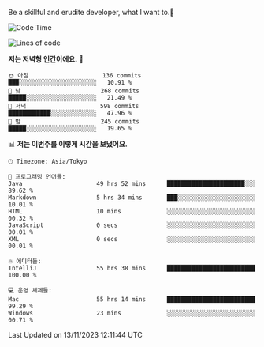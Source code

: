Be a skillful and erudite developer, what I want to.👶

<!--START_SECTION:waka-->
![Code Time](http://img.shields.io/badge/Code%20Time-153%20hrs%2041%20mins-blue)

![Lines of code](https://img.shields.io/badge/%EC%A0%80%EB%8A%94%20%EC%97%AC%ED%83%9C%EA%B9%8C%EC%A7%80%20-727.4%20thousand%20%EC%A4%84%EC%9D%98%20%EC%BD%94%EB%93%9C%EB%A5%BC%20%EC%9E%91%EC%84%B1%ED%96%88%EC%96%B4%EC%9A%94.-blue)

**저는 저녁형 인간이에요. 🦉** 

```text
🌞 아침                     136 commits         ███░░░░░░░░░░░░░░░░░░░░░░   10.91 % 
🌆 낮　                     268 commits         █████░░░░░░░░░░░░░░░░░░░░   21.49 % 
🌃 저녁                     598 commits         ████████████░░░░░░░░░░░░░   47.96 % 
🌙 밤　                     245 commits         █████░░░░░░░░░░░░░░░░░░░░   19.65 % 
```


📊 **저는 이번주를 이렇게 시간을 보냈어요.** 

```text
🕑︎ Timezone: Asia/Tokyo

💬 프로그래밍 언어들: 
Java                     49 hrs 52 mins      ██████████████████████░░░   89.62 % 
Markdown                 5 hrs 34 mins       ███░░░░░░░░░░░░░░░░░░░░░░   10.01 % 
HTML                     10 mins             ░░░░░░░░░░░░░░░░░░░░░░░░░   00.32 % 
JavaScript               0 secs              ░░░░░░░░░░░░░░░░░░░░░░░░░   00.01 % 
XML                      0 secs              ░░░░░░░░░░░░░░░░░░░░░░░░░   00.01 % 

🔥 에디터들: 
IntelliJ                 55 hrs 38 mins      █████████████████████████   100.00 % 

💻 운영 체제들: 
Mac                      55 hrs 14 mins      █████████████████████████   99.29 % 
Windows                  23 mins             ░░░░░░░░░░░░░░░░░░░░░░░░░   00.71 % 
```


 Last Updated on 13/11/2023 12:11:44 UTC
<!--END_SECTION:waka-->
